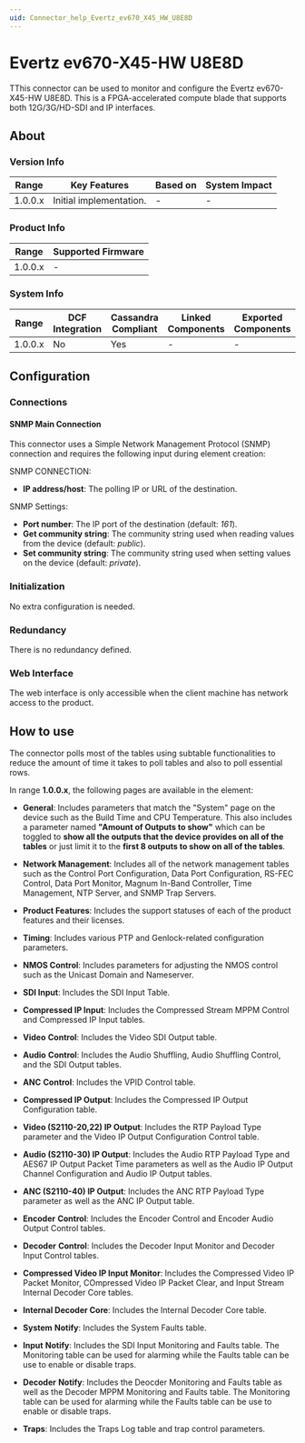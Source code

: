 ```yaml
---
uid: Connector_help_Evertz_ev670_X45_HW_U8E8D
---
```


# Evertz ev670-X45-HW U8E8D

TThis connector can be used to monitor and configure the Evertz ev670-X45-HW U8E8D. This is a FPGA-accelerated compute blade that supports both 12G/3G/HD-SDI and IP interfaces.

## About

### Version Info

| **Range**            | **Key Features**               | **Based on** | **System Impact**                                                                                              |
|----------------------|--------------------------------|--------------|----------------------------------------------------------------------------------------------------------------|
| 1.0.0.x              | Initial implementation.        | -            | -                                                                                                              |

### Product Info

| Range     | Supported Firmware     |
|-----------|------------------------|
| 1.0.0.x   | -                      |

### System Info

| Range     | DCF Integration     | Cassandra Compliant     | Linked Components     | Exported Components     |
|-----------|---------------------|-------------------------|-----------------------|-------------------------|
| 1.0.0.x   | No                  | Yes                     | -                     | -                       |

## Configuration

### Connections

#### SNMP Main Connection

This connector uses a Simple Network Management Protocol (SNMP) connection and requires the following input during element creation:

SNMP CONNECTION:

- **IP address/host**: The polling IP or URL of the destination.

SNMP Settings:

- **Port number**: The IP port of the destination (default: *161*).
- **Get community string**: The community string used when reading values from the device (default: *public*).
- **Set community string**: The community string used when setting values on the device (default: *private*).

### Initialization

No extra configuration is needed.

### Redundancy

There is no redundancy defined.

### Web Interface

The web interface is only accessible when the client machine has network access to the product.

## How to use

The connector polls most of the tables using subtable functionalities to reduce the amount of time it takes to poll tables and also to poll essential rows.

In range **1.0.0.x**, the following pages are available in the element:

- **General**: Includes parameters that match the "System" page on the device such as the Build Time and CPU Temperature. This also includes a parameter named **"Amount of Outputs to show"** which can be toggled to **show all the outputs that the device provides on all of the tables** or just limit it to the **first 8 outputs to show on all of the tables**. 
- **Network Management**: Includes all of the network management tables such as the Control Port Configuration, Data Port Configuration, RS-FEC Control, Data Port Monitor, Magnum In-Band Controller, Time Management, NTP Server, and SNMP Trap Servers.
- **Product Features**: Includes the support statuses of each of the product features and their licenses.
- **Timing**: Includes various PTP and Genlock-related configuration parameters.
- **NMOS Control**: Includes parameters for adjusting the NMOS control such as the Unicast Domain and Nameserver.
  
- **SDI Input**: Includes the SDI Input Table.
- **Compressed IP Input**: Includes the Compressed Stream MPPM Control and Compressed IP Input tables.

- **Video** **Control**: Includes the Video SDI Output table.
- **Audio** **Control**: Includes the Audio Shuffling, Audio Shuffling Control, and the SDI Output tables.
- **ANC** **Control**: Includes the VPID Control table.
- **Compressed IP Output**: Includes the Compressed IP Output Configuration table.
- **Video (S2110-20,22) IP Output**: Includes the RTP Payload Type parameter and the Video IP Output Configuration Control table.
- **Audio (S2110-30) IP Output**: Includes the Audio RTP Payload Type and AES67 IP Output Packet Time parameters as well as the Audio IP Output Channel Configuration and Audio IP Output tables.
- **ANC (S2110-40) IP Output**: Includes the ANC RTP Payload Type parameter as well as the ANC IP Output table.

- **Encoder** **Control**: Includes the Encoder Control and Encoder Audio Output Control tables.
- **Decoder** **Control**: Includes the Decoder Input Monitor and Decoder Input Control tables.

- **Compressed Video IP Input Monitor**: Includes the Compressed Video IP Packet Monitor, COmpressed Video IP Packet Clear, and Input Stream Internal Decoder Core tables.
- **Internal Decoder Core**: Includes the Internal Decoder Core table.

- **System** **Notify**: Includes the System Faults table.
- **Input** **Notify**: Includes the SDI Input Monitoring and Faults table. The Monitoring table can be used for alarming while the Faults table can be use to enable or disable traps.
- **Decoder** **Notify**: Includes the Deocder Monitoring and Faults table as well as the Decoder MPPM Monitoring and Faults table. The Monitoring table can be used for alarming while the Faults table can be use to enable or disable traps.
- **Traps**: Includes the Traps Log table and trap control parameters.




